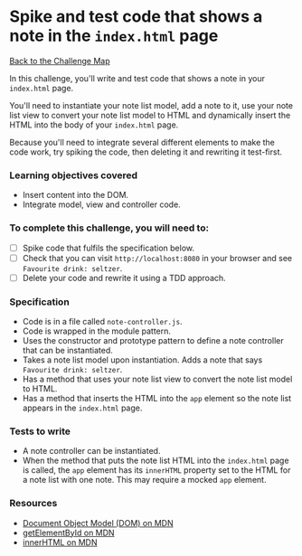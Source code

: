 # Spike and test code that shows a note in the `index.html` page

[Back to the Challenge Map](00_challenge_track.md)

In this challenge, you'll write and test code that shows a note in your `index.html` page.

You'll need to instantiate your note list model, add a note to it, use your note list view to convert your note list model to HTML and dynamically insert the HTML into the body of your `index.html` page.

Because you'll need to integrate several different elements to make the code work, try spiking the code, then deleting it and rewriting it test-first.

### Learning objectives covered

- Insert content into the DOM.
- Integrate model, view and controller code.

### To complete this challenge, you will need to:

- [ ] Spike code that fulfils the specification below.
- [ ] Check that you can visit `http://localhost:8080` in your browser and see `Favourite drink: seltzer`.
- [ ] Delete your code and rewrite it using a TDD approach.

### Specification

- Code is in a file called `note-controller.js`.
- Code is wrapped in the module pattern.
- Uses the constructor and prototype pattern to define a note controller that can be instantiated.
- Takes a note list model upon instantiation. Adds a note that says `Favourite drink: seltzer`.
- Has a method that uses your note list view to convert the note list model to HTML.
- Has a method that inserts the HTML into the `app` element so the note list appears in the `index.html` page.

### Tests to write

- A note controller can be instantiated.
- When the method that puts the note list HTML into the `index.html` page is called, the `app` element has its `innerHTML` property set to the HTML for a note list with one note.  This may require a mocked `app` element.

### Resources

- [Document Object Model (DOM) on MDN](https://developer.mozilla.org/en-US/docs/Web/API/Document_Object_Model/Introduction)
- [getElementById on MDN](https://developer.mozilla.org/en-US/docs/Web/API/Document/getElementById)
- [innerHTML on MDN](https://developer.mozilla.org/en-US/docs/Web/API/Element/innerHTML)
